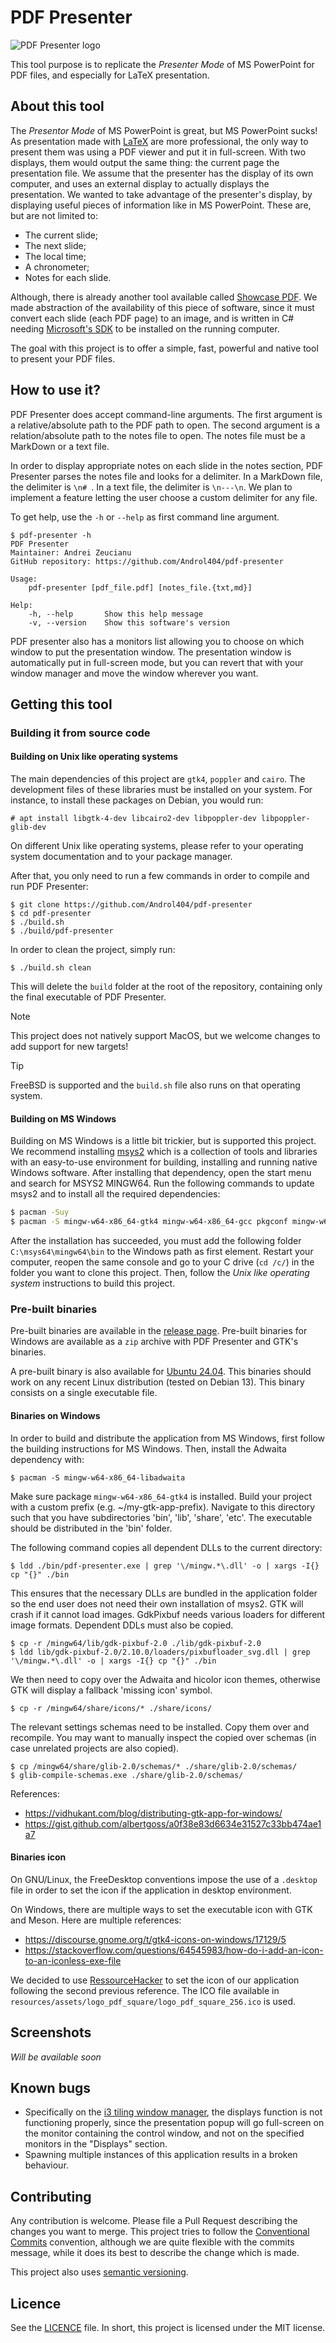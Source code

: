 # PDF Presenter

![PDF Presenter logo](resources/assets/logo_full.png)

This tool purpose is to replicate the *Presenter Mode* of MS PowerPoint for PDF files, and especially for LaTeX presentation.

## About this tool

The *Presentor Mode* of MS PowerPoint is great, but MS PowerPoint sucks! As presentation made with [LaTeX](https://www.latex-project.org/) are more professional, the only way to present them was using a PDF viewer and put it in full-screen. With two displays, them would output the same thing: the current page the presentation file. We assume that the presenter has the display of its own computer, and uses an external display to actually displays the presentation. We wanted to take advantage of the presenter's display, by displaying useful pieces of information like in MS PowerPoint. These are, but are not limited to:
- The current slide;
- The next slide;
- The local time;
- A chronometer;
- Notes for each slide.

Although, there is already another tool available called [Showcase PDF](https://github.com/russkyc/showcase-pdf). We made abstraction of the availability of this piece of software, since it must convert each slide (each PDF page) to an image, and is written in C# needing [Microsoft's SDK](https://dotnet.microsoft.com/en-us/download) to be installed on the running computer.

The goal with this project is to offer a simple, fast, powerful and native tool to present your PDF files.

## How to use it?

PDF Presenter does accept command-line arguments. The first argument is a relative/absolute path to the PDF path to open. The second argument is a relation/absolute path to the notes file to open. The notes file must be a MarkDown or a text file.

In order to display appropriate notes on each slide in the notes section, PDF Presenter parses the notes file and looks for a delimiter. In a MarkDown file, the delimiter is `\n# `. In a text file, the delimiter is `\n---\n`. We plan to implement a feature letting the user choose a custom delimiter for any file.

To get help, use the `-h` or `--help` as first command line argument.

``` text
$ pdf-presenter -h
PDF Presenter
Maintainer: Andrei Zeucianu
GitHub repository: https://github.com/Androl404/pdf-presenter

Usage:
    pdf-presenter [pdf_file.pdf] [notes_file.{txt,md}]

Help:
    -h, --help       Show this help message
    -v, --version    Show this software's version
```

PDF presenter also has a monitors list allowing you to choose on which window to put the presentation window. The presentation window is automatically put in full-screen mode, but you can revert that with your window manager and move the window wherever you want.

## Getting this tool
### Building it from source code
#### Building on Unix like operating systems

The main dependencies of this project are `gtk4`, `poppler` and `cairo`. The development files of these libraries must be installed on your system. For instance, to install these packages on Debian, you would run:

``` shell
# apt install libgtk-4-dev libcairo2-dev libpoppler-dev libpoppler-glib-dev
```

On different Unix like operating systems, please refer to your operating system documentation and to your package manager.

After that, you only need to run a few commands in order to compile and run PDF Presenter:

```shell
$ git clone https://github.com/Androl404/pdf-presenter
$ cd pdf-presenter
$ ./build.sh
$ ./build/pdf-presenter
```

In order to clean the project, simply run:
```shell
$ ./build.sh clean
```

This will delete the `build` folder at the root of the repository, containing only the final executable of PDF Presenter.

> [!NOTE]
> This project does not natively support MacOS, but we welcome changes to add support for new targets!

> [!TIP]
> FreeBSD is supported and the `build.sh` file also runs on that operating system.

#### Building on MS Windows

Building on MS Windows is a little bit trickier, but is supported this project. We recommend installing [msys2](https://www.msys2.org/) which is a collection of tools and libraries with an easy-to-use environment for building, installing and running native Windows software. After installing that dependency, open the start menu and search for MSYS2 MINGW64. Run the following commands to update msys2 and to install all the required dependencies:

```sh
$ pacman -Suy
$ pacman -S mingw-w64-x86_64-gtk4 mingw-w64-x86_64-gcc pkgconf mingw-w64-x86_64-poppler mingw-w64-x86_64-glib2
```

After the installation has succeeded, you must add the following folder `C:\msys64\mingw64\bin` to the Windows path as first element. Restart your computer, reopen the same console and go to your C drive (`cd /c/`) in the folder you want to clone this project. Then, follow the *Unix like operating system* instructions to build this project.

### Pre-built binaries

Pre-built binaries are available in the [release page](https://github.com/Androl404/pdf-presenter/releases). Pre-built binaries for Windows are available as a `zip` archive with PDF Presenter and GTK's binaries.

A pre-built binary is also available for [Ubuntu 24.04](https://ubuntu.com/download/desktop?version=24.04&architecture=amd64&lts=true). This binaries should work on any recent Linux distribution (tested on Debian 13). This binary consists on a single executable file.

#### Binaries on Windows

In order to build and distribute the application from MS Windows, first follow the building instructions for MS Windows. Then, install the Adwaita dependency with:

``` shell
$ pacman -S mingw-w64-x86_64-libadwaita
```

Make sure package `mingw-w64-x86_64-gtk4` is installed. Build your project with a custom prefix (e.g. ~/my-gtk-app-prefix). Navigate to this directory such that you have subdirectories 'bin', 'lib', 'share', 'etc'. The executable should be distributed in the 'bin' folder.

The following command copies all dependent DLLs to the current directory:

``` shell
$ ldd ./bin/pdf-presenter.exe | grep '\/mingw.*\.dll' -o | xargs -I{} cp "{}" ./bin
```

This ensures that the necessary DLLs are bundled in the application folder so the end user does not need their own installation of msys2. GTK will crash if it cannot load images. GdkPixbuf needs various loaders for different image formats. Dependent DDLs must also be copied.

``` shell
$ cp -r /mingw64/lib/gdk-pixbuf-2.0 ./lib/gdk-pixbuf-2.0
$ ldd lib/gdk-pixbuf-2.0/2.10.0/loaders/pixbufloader_svg.dll | grep '\/mingw.*\.dll' -o | xargs -I{} cp "{}" ./bin
```

We then need to copy over the Adwaita and hicolor icon themes, otherwise GTK will display a fallback 'missing icon' symbol.

``` shell
$ cp -r /mingw64/share/icons/* ./share/icons/
```

The relevant settings schemas need to be installed. Copy them over and recompile. You may want to manually inspect the copied over schemas (in case unrelated projects are also copied).

``` shell
$ cp /mingw64/share/glib-2.0/schemas/* ./share/glib-2.0/schemas/
$ glib-compile-schemas.exe ./share/glib-2.0/schemas/
```

References:
- <https://vidhukant.com/blog/distributing-gtk-app-for-windows/>
- <https://gist.github.com/albertgoss/a0f38e83d6634e31527c33bb474ae1a7>

#### Binaries icon

On GNU/Linux, the FreeDesktop conventions impose the use of a `.desktop` file in order to set the icon if the application in desktop environment.

On Windows, there are multiple ways to set the executable icon with GTK and Meson. Here are multiple references:
- <https://discourse.gnome.org/t/gtk4-icons-on-windows/17129/5>
- <https://stackoverflow.com/questions/64545983/how-do-i-add-an-icon-to-an-iconless-exe-file>

We decided to use [RessourceHacker](https://www.angusj.com/resourcehacker/) to set the icon of our application following the second previous reference. The ICO file available in `resources/assets/logo_pdf_square/logo_pdf_square_256.ico` is used.

## Screenshots

*Will be available soon*

## Known bugs

- Specifically on the [i3 tiling window manager](https://i3wm.org/), the displays function is not functioning properly, since the presentation popup will go full-screen on the monitor containing the control window, and not on the specified monitors in the "Displays" section.
- Spawning multiple instances of this application results in a broken behaviour.

## Contributing

Any contribution is welcome. Please file a Pull Request describing the changes you want to merge. This project tries to follow the [Conventional Commits](https://www.conventionalcommits.org/en/v1.0.0/) convention, although we are quite flexible with the commits message, while it does its best to describe the change which is made.

This project also uses [semantic versioning](https://semver.org/).

## Licence

See the [LICENCE](./LICENSE) file. In short, this project is licensed under the MIT license.
